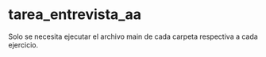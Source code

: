 # tarea_entrevista_aa

Solo se necesita ejecutar el archivo main de cada carpeta respectiva a cada ejercicio.
